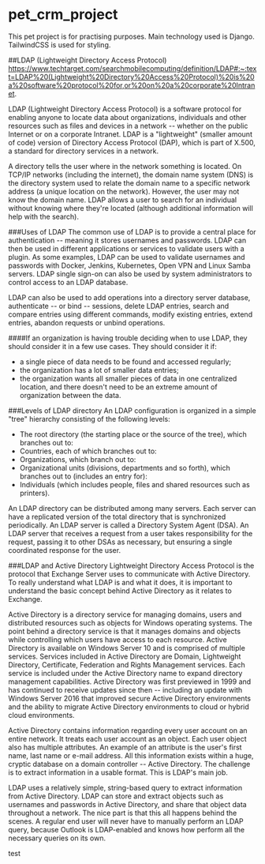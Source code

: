 # pet_crm_project
This pet project is for practising purposes. Main technology used is Django.
TailwindCSS is used for styling.

##LDAP (Lightweight Directory Access Protocol)
https://www.techtarget.com/searchmobilecomputing/definition/LDAP#:~:text=LDAP%20(Lightweight%20Directory%20Access%20Protocol)%20is%20a%20software%20protocol%20for,or%20on%20a%20corporate%20Intranet.

LDAP (Lightweight Directory Access Protocol) is a software protocol for enabling anyone to locate data about organizations, individuals and other resources such as files and devices in a network -- whether on the public Internet or on a corporate Intranet. LDAP is a "lightweight" (smaller amount of code) version of Directory Access Protocol (DAP), which is part of X.500, a standard for directory services in a network.

A directory tells the user where in the network something is located. On TCP/IP networks (including the internet), the domain name system (DNS) is the directory system used to relate the domain name to a specific network address (a unique location on the network). However, the user may not know the domain name. LDAP allows a user to search for an individual without knowing where they're located (although additional information will help with the search).

###Uses of LDAP
The common use of LDAP is to provide a central place for authentication -- meaning it stores usernames and passwords. LDAP can then be used in different applications or services to validate users with a plugin. As some examples, LDAP can be used to validate usernames and passwords with Docker, Jenkins, Kubernetes, Open VPN and Linux Samba servers. LDAP single sign-on can also be used by system administrators to control access to an LDAP database.

LDAP can also be used to add operations into a directory server database, authenticate -- or bind -- sessions, delete LDAP entries, search and compare entries using different commands, modify existing entries, extend entries, abandon requests or unbind operations.

####If an organization is having trouble deciding when to use LDAP, they should consider it in a few use cases. They should consider it if:

- a single piece of data needs to be found and accessed regularly;
- the organization has a lot of smaller data entries;
- the organization wants all smaller pieces of data in one centralized location, and there doesn't need to be an extreme amount of organization between the data.

###Levels of LDAP directory
An LDAP configuration is organized in a simple "tree" hierarchy consisting of the following levels:

- The root directory (the starting place or the source of the tree), which branches out to:
- Countries, each of which branches out to:
- Organizations, which branch out to:
- Organizational units (divisions, departments and so forth), which branches out to (includes an entry for):
- Individuals (which includes people, files and shared resources such as printers).

An LDAP directory can be distributed among many servers. Each server can have a replicated version of the total directory that is synchronized periodically. An LDAP server is called a Directory System Agent (DSA). An LDAP server that receives a request from a user takes responsibility for the request, passing it to other DSAs as necessary, but ensuring a single coordinated response for the user.

###LDAP and Active Directory
Lightweight Directory Access Protocol is the protocol that Exchange Server uses to communicate with Active Directory. To really understand what LDAP is and what it does, it is important to understand the basic concept behind Active Directory as it relates to Exchange.

Active Directory is a directory service for managing domains, users and distributed resources such as objects for Windows operating systems. The point behind a directory service is that it manages domains and objects while controlling which users have access to each resource. Active Directory is available on Windows Server 10 and is comprised of multiple services. Services included in Active Directory are Domain, Lightweight Directory, Certificate, Federation and Rights Management services. Each service is included under the Active Directory name to expand directory management capabilities. Active Directory was first previewed in 1999 and has continued to receive updates since then -- including an update with Windows Server 2016 that improved secure Active Directory environments and the ability to migrate Active Directory environments to cloud or hybrid cloud environments.

Active Directory contains information regarding every user account on an entire network. It treats each user account as an object. Each user object also has multiple attributes. An example of an attribute is the user's first name, last name or e-mail address. All this information exists within a huge, cryptic database on a domain controller -- Active Directory. The challenge is to extract information in a usable format. This is LDAP's main job.

LDAP uses a relatively simple, string-based query to extract information from Active Directory. LDAP can store and extract objects such as usernames and passwords in Active Directory, and share that object data throughout a network. The nice part is that this all happens behind the scenes. A regular end user will never have to manually perform an LDAP query, because Outlook is LDAP-enabled and knows how perform all the necessary queries on its own.

test